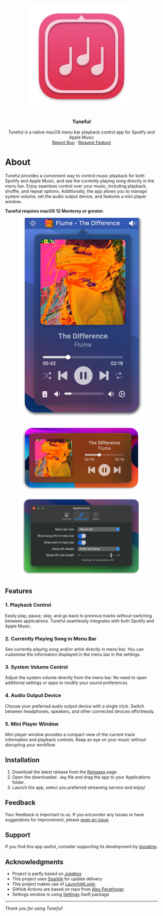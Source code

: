 <div align="center">
  <a href="https://github.com/martinfekete10/Tuneful">
    <img src="docs/images/icon.png" width="350">
  </a>

  <h3 align="center">Tuneful</h3>

  <p align="center">
    Tuneful is a native macOS menu bar playback control app for Spotify and Apple Music
    <br />
    <a href="https://github.com/martinfekete10/Tuneful/issues">Report Bug</a>
    ·
    <a href="https://github.com/martinfekete10/Tuneful/issues">Request Feature</a>
  </p>
</div>

# About

Tuneful provides a convenient way to control music playback for both Spotify and Apple Music, and see the currently playing song directly in the menu bar. Enjoy seamless control over your music, including playback, shuffle, and repeat options. Additionally, the app allows you to manage system volume, set the audio output device, and features a mini player window.

**Tuneful requires macOS 12 Monterey or greater.**

<p align="center">
  <img width="420" src="docs/images/playback.png">
</p>

<p align="center">
  <img width="390" src="docs/images/mini-player.png">
</p>

<p align="center">
  <img width="410" src="docs/images/settings.png">
</p>

## Features

### 1. Playback Control
Easily play, pause, skip, and go back to previous tracks without switching between applications. Tuneful seamlessly integrates with both Spotify and Apple Music.

### 2. Currently Playing Song in Menu Bar
See currently playing song and/or artist directly in menu bar. You can customise the information displayed in the menu bar in the settings.

### 3. System Volume Control
Adjust the system volume directly from the menu bar. No need to open additional settings or apps to modify your sound preferences.

### 4. Audio Output Device
Choose your preferred audio output device with a single click. Switch between headphones, speakers, and other connected devices effortlessly.

### 5. Mini Player Window
Mini player window provides a compact view of the current track information and playback controls. Keep an eye on your music without disrupting your workflow.

## Installation

1. Download the latest release from the [Releases](https://github.com/martinfekete10/Tuneful/releases) page.
2. Open the downloaded `.dmg` file and drag the app to your Applications folder.
3. Launch the app, select you preferred streaming service and enjoy!

## Feedback

Your feedback is important to us. If you encounter any issues or have suggestions for improvement, please [open an issue](https://github.com/martinfekete10/Tuneful/issues).

## Support

If you find this app useful, consider supporting its development by [donating](https://ko-fi.com/martinfekete).

## Acknowledgments

- Project is partly based on [Jukebox](https://github.com/Jaysce/Jukebox/tree/main)
- This project uses [Sparkle](https://sparkle-project.org) for update delivery
- This project makes use of [LaunchAtLogin](https://github.com/sindresorhus/LaunchAtLogin)
- GitHub Actions are based on repo from [Alex Perathoner](https://github.com/AlexPerathoner/SparkleReleaseTest)
- Settings window is using [Settings](https://github.com/sindresorhus/Settings) Swift package

---

*Thank you for using Tuneful!*
